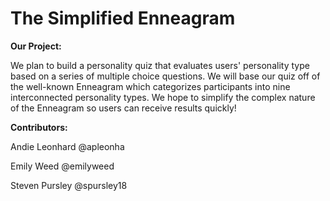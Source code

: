 # The Simplified Enneagram

<b>Our Project:</b>

We plan to build a personality quiz that evaluates users' personality type based on a series of multiple choice questions. We will base our quiz off of the well-known Enneagram which categorizes participants into nine interconnected personality types. We hope to simplify the complex nature of the Enneagram so users can receive results quickly!

<b>Contributors:</b>

Andie Leonhard @apleonha

Emily Weed @emilyweed

Steven Pursley @spursley18

